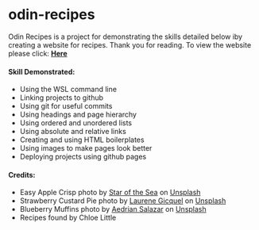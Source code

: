 # odin-recipes
<p>Odin Recipes is a project for demonstrating the skills detailed below iby creating a website for recipes. Thank you for reading. To view the website please click: <a href="https://joshu-git.github.io/odin-recipes/index.html" target="_black " rel="noopener noreferrer"><strong>Here</strong></a></p>
<h4>Skill Demonstrated:</h4>
<ul>
    <li>Using the WSL command line</li>
    <li>Linking projects to github</li>
    <li>Using git for useful commits</li>
    <li>Using headings and page hierarchy</li>
    <li>Using ordered and unordered lists</li>
    <li>Using absolute and relative links</li>
    <li>Creating and using HTML boilerplates</li>
    <li>Using images to make pages look better</li>
    <li>Deploying projects using github pages</li>
</ul>
<h4>Credits:</h4>
<ul>
    <li>Easy Apple Crisp photo by <a href="https://unsplash.com/@starofthesea7?utm_content=creditCopyText&utm_medium=referral&utm_source=unsplash">Star of the Sea</a> on <a href="https://unsplash.com/photos/a-brown-pastry-with-white-powder-on-it-iDKtl167KU8?utm_content=creditCopyText&utm_medium=referral&utm_source=unsplash">Unsplash</a></li>
    <li>Strawberry Custard Pie photo by <a href="https://unsplash.com/@indianashat?utm_content=creditCopyText&utm_medium=referral&utm_source=unsplash">Laurene Gicquel</a> on <a href="https://unsplash.com/photos/red-and-white-round-fruit-on-brown-wooden-table-lYGG8TwVY-o?utm_content=creditCopyText&utm_medium=referral&utm_source=unsplash">Unsplash</a></li>
    <li>Blueberry Muffins photo by <a href="https://unsplash.com/@aedrian?utm_content=creditCopyText&utm_medium=referral&utm_source=unsplash">Aedrian Salazar</a> on <a href="https://unsplash.com/photos/brown-cupcakes-on-black-table-dRjNZk6UQK8?utm_content=creditCopyText&utm_medium=referral&utm_source=unsplash">Unsplash</a></li>
    <li>Recipes found by Chloe Little</li>
</ul>